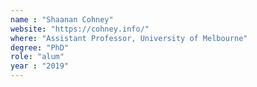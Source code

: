 ```yaml
---
name : "Shaanan Cohney"
website: "https://cohney.info/"
where: "Assistant Professor, University of Melbourne"
degree: "PhD"
role: "alum"
year : "2019"
---
```

